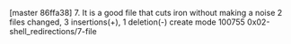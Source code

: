 [master 86ffa38] 7. It is a good file that cuts iron without making a noise
 2 files changed, 3 insertions(+), 1 deletion(-)
 create mode 100755 0x02-shell_redirections/7-file
